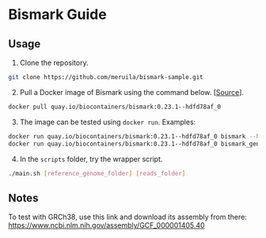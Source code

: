 # Bismark Guide
## Usage
1. Clone the repository.
```bash
git clone https://github.com/meruila/bismark-sample.git
```
2. Pull a Docker image of Bismark using the command below. [[Source](https://quay.io/repository/biocontainers/bismark?tab=info)].
```bash
docker pull quay.io/biocontainers/bismark:0.23.1--hdfd78af_0
```
3. The image can be tested using `docker run`. Examples:
```bash
docker run quay.io/biocontainers/bismark:0.23.1--hdfd78af_0 bismark --help
docker run quay.io/biocontainers/bismark:0.23.1--hdfd78af_0 bismark_genome_preparation [reference_genome_folder]
```
4. In the `scripts` folder, try the wrapper script.
```bash
./main.sh [reference_genome_folder] [reads_folder]
```
## Notes
To test with GRCh38, use this link and download its assembly from there: https://www.ncbi.nlm.nih.gov/assembly/GCF_000001405.40